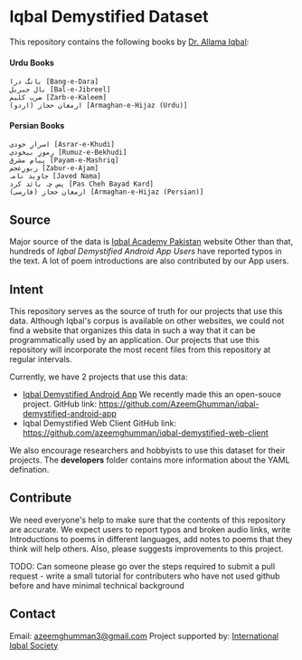 # Iqbal Demystified Dataset

This repository contains the following books by [Dr. Allama Iqbal](https://en.wikipedia.org/wiki/Muhammad_Iqbal):

#### Urdu Books

    بانگ درا [Bang-e-Dara]
    بال جبریل [Bal-e-Jibreel]
    ضرب کلیم [Zarb-e-Kaleem]
    (ارمغان حجاز (اردو [Armaghan-e-Hijaz (Urdu)]

#### Persian Books

    اسرارِ خودی [Asrar-e-Khudi]
    رموزِ بیخودی [Rumuz-e-Bekhudi]
    پیامِ مشرق [Payam-e-Mashriq]
    زبورِعجم [Zabur-e-Ajam]
    جاوید نامہ [Javed Nama]
    پس چہ بائد کرد [Pas Cheh Bayad Kard]
    (ارمغان حجاز (فارسی [Armaghan-e-Hijaz (Persian)]

## Source
Major source of the data is [Iqbal Academy Pakistan](http://iap.gov.pk/) website
Other than that, hundreds of _Iqbal Demystified Android App Users_ have reported typos in the text.
A lot of poem introductions are also contributed by our App users.

## Intent
This repository serves as the source of truth for our projects that use this data. Although Iqbal's corpus is available on other websites, we could not find a website that organizes this data in such a way that it can be programmatically used by an application. Our projects that use this repository will incorporate the most recent files from this repository at regular intervals.

Currently, we have 2 projects that use this data:
* [Iqbal Demystified Android App](https://play.google.com/store/apps/details?id=com.vanity.iqbal&hl=en_US)
    We recently made this an open-souce project.
GitHub link: https://github.com/AzeemGhumman/iqbal-demystified-android-app
* Iqbal Demystified Web Client
GitHub link: https://github.com/azeemghumman/iqbal-demystified-web-client

We also encourage researchers and hobbyists to use this dataset for their projects. The **developers** folder contains more information about the YAML defination.

## Contribute
We need everyone's help to make sure that the contents of this repository are accurate. We expect users to report typos and broken audio links, write Introductions to poems in different languages, add notes to poems that they think will help others. Also, please suggests improvements to this project.

TODO: Can someone please go over the steps required to submit a pull request - write a small tutorial for contributers who have not used github before and have minimal technical background

## Contact
Email: azeemghumman3@gmail.com
Project supported by: [International Iqbal Society](http://iqbal.com.pk/)
